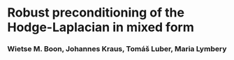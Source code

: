 # Robust preconditioning of the Hodge-Laplacian in mixed form
### Wietse M. Boon, Johannes Kraus, Tomáš Luber, Maria Lymbery

